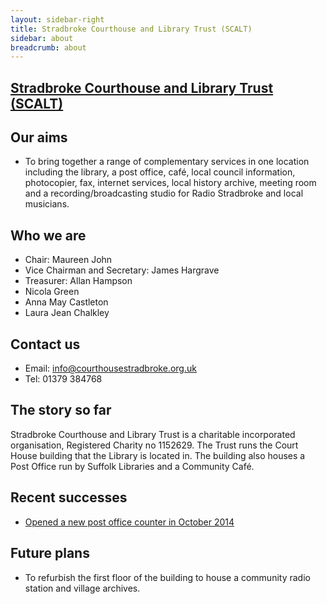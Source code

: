 ```yaml
---
layout: sidebar-right
title: Stradbroke Courthouse and Library Trust (SCALT)
sidebar: about
breadcrumb: about
---
```

## [Stradbroke Courthouse and Library Trust (SCALT)](http://suffolklibraries.co.uk/wp-content/uploads/2014/11/CHC_logo_solid.png)

## Our aims

* To bring together a range of complementary services in one location including the library, a post office, café, local council information, photocopier, fax, internet services, local history archive, meeting room and a recording/broadcasting studio for Radio Stradbroke and local musicians.

## Who we are

* Chair: Maureen John
* Vice Chairman and Secretary: James Hargrave
* Treasurer: Allan Hampson
* Nicola Green
* Anna May Castleton
* Laura Jean Chalkley

## Contact us

* Email: info@courthousestradbroke.org.uk
* Tel: 01379 384768

## The story so far

Stradbroke Courthouse and Library Trust is a charitable incorporated organisation, Registered Charity no 1152629. The Trust runs the Court House building that the Library is located in. The building also houses a Post Office run by Suffolk Libraries and a Community Café.

## Recent successes

* [Opened a new post office counter in October 2014​](http://suffolklibraries.co.uk/press-releases/stradbroke-library-post-office-opens-this-week)

## Future plans

* To refurbish the first floor of the building to house a community radio station and village archives.
